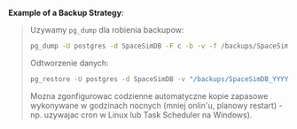 **Example of a Backup Strategy**:

> Uzywamy `pg_dump` dla robienia backupow:  
> ```bash
> pg_dump -U postgres -d SpaceSimDB -F c -b -v -f /backups/SpaceSimDB_YYYYMMDD.dump
> ```
>  
> Odtworzenie danych:  
> ```bash
> pg_restore -U postgres -d SpaceSimDB -v "/backups/SpaceSimDB_YYYYMMDD.dump"
> ```
>  
> Mozna zgonfigurowac codzienne automatyczne kopie zapasowe wykonywane w godzinach nocnych (mniej onlin'u, planowy restart) - np. uzywajac cron w Linux lub Task Scheduler na Windows).